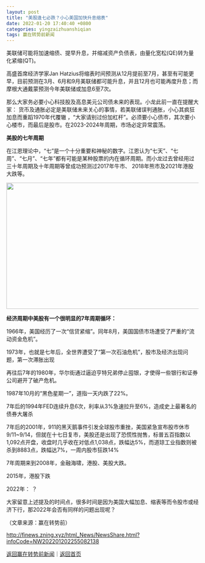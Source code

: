 ```yaml
---
layout: post
title: "美股逢七必跌？小心美国加快升息缩表"
date: 2022-01-20 17:40:40 +0800
categories: yingzaizhuanshiqian
tags: 赢在转势前新闻
---
```

<p>美联储可能将加速缩债、提早升息，并缩减资产负债表，由量化宽松(QE)转为量化紧缩(QT)。</p><p>高盛首席经济学家Jan Hatzius将缩表时间预测从12月提前至7月，甚至有可能更早，目前预测在3月、6月和9月美联储都可能升息，并且12月也可能再度升息；而摩根大通戴蒙预测今年美联储或加息6至7次。</p><p>那么大家务必要小心科技股及高息美元公司债未来的表现。小龙此前一直在提醒大家： 货币及通胀必定是美联储未来关心的事情，若美联储误判通胀，小心其疯狂加息而重蹈1970年代覆辙 ，“大家请别过份加杠杆”。必须要小心债市，其次要小心楼市，而最后是股市。在2023-2024年周期，市场必定异常震荡。</p><p><strong>美股的七年周期</strong></p><p>在江恩理论中，“七”是一个十分重要和神秘的数字。江恩认为“七天”、“七周”、“七月”、“七年”都有可能是某种股票的内在循环周期。而小龙过去曾经用过三十年周期及十年周期等曾成功预测过2017年牛市、 2018年熊市及2021年港股大跌等。</p><center><img src="https://dfscdn.dfcfw.com/download/D25671058233057742804_w554h330.jpg" orginial_src="https://dfscdn.dfcfw.com/download/D25671058233057742804_w554h330_o.jpg" width="554" height="330" /><br /></center><p><strong>经济周期中美股有一个很明显的7年周期循环：</strong></p><p>1966年，美国经历了一次“信贷紧缩”。同年8月，美国国债市场遭受了严重的“流动资金危机”。</p><p>1973年，也就是七年后，全世界遭受了“第一次石油危机”，股市及经济出现问题，第一次滞胀出现</p><p>再往后7年的1980年，华尔街通过逼迫亨特兄弟停止囤银，才使得一些银行和证券公司避开了破产危机。</p><p>1987年10月的“黑色星期一”，道指一天内跌了22%。</p><p>7年后的1994年FED连续升息6次，利率从3%急速拉升至6%，造成史上最著名的债券大屠杀</p><p>7年后的2001年，911的黑天鹅事件引发全球股市重挫，美国紧急宣布股市休市9/11~9/14，但就在十七日复市，美股还是出现了恐慌性抛售，标普五百指数以1,092点开盘，收盘时几乎收在对低点1,038点，跌幅达5%，而道琼工业指数则被杀到8883点，跌幅达7%，一周内股市狂跌14%</p><p>7年周期来到2008年，金融海啸，港股、美股大跌。</p><p>2015年，港股下跌</p><p>2022年： ？</p><p>大家留意上述提及的时间点，很多时间是因为美国大幅加息、缩表等而令股市或经济下行，那2022年会否有同样的问题出现呢？</p><p class="em_media">（文章来源：赢在转势前）</p>

<http://finews.zning.xyz/html_News/NewsShare.html?infoCode=NW202201202255082138>

[返回赢在转势前新闻](//finews.withounder.com/category/yingzaizhuanshiqian.html)｜[返回首页](//finews.withounder.com/)